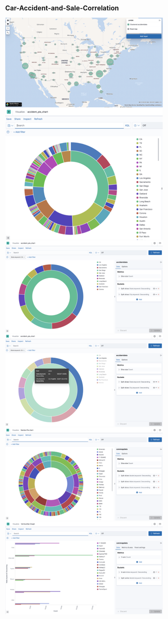 <h2>Car-Accident-and-Sale-Correlation</h2>

![](/ScreenShot20200723at90534PM.png)
![](/ScreenShot20200725at12115PM.png)
![](/ScreenShot20200725at12138PM.png)
![](/ScreenShot20200725at12218PM.png)
![](/ScreenShot20200725at12013PM.png)
![](/ScreenShot20200725at12056PM.png)





